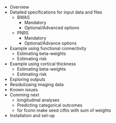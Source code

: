 - Overview
- Detailed specifications for input data and files
    - BWAS
        - Mandatory
        - Optional/Advanced options
    - PNRS
        - Mandatory
        - Optional/Advance options
- Example using functional connectivity
    - Estimating beta-weights
    - Estimating risk
- Example using cortical thickness
    - Estimating beta-weights
    - Estimating risk
- Exploring outputs
- Residulizaing imaging data
- Known issues
- Comming next
    - longitudinal analyses
    - Predicting categorical outcomes
    - for fconn make seed ciftis with sum of weights
- Installation and set-up